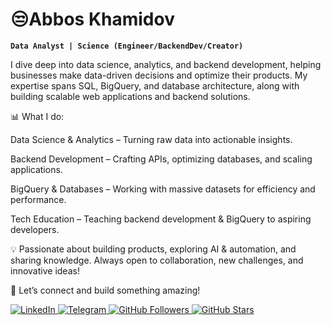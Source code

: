 # 😒Abbos Khamidov

**`Data Analyst | Science (Engineer/BackendDev/Creator)`**

I dive deep into data science, analytics, and backend development, helping businesses make data-driven decisions and optimize their products. My expertise spans SQL, BigQuery, and database architecture, along with building scalable web applications and backend solutions.

📊 What I do:

Data Science & Analytics – Turning raw data into actionable insights.

Backend Development – Crafting APIs, optimizing databases, and scaling applications.

BigQuery & Databases – Working with massive datasets for efficiency and performance.

Tech Education – Teaching backend development & BigQuery to aspiring developers.

💡 Passionate about building products, exploring AI & automation, and sharing knowledge. Always open to collaboration, new challenges, and innovative ideas!

🚀 Let’s connect and build something amazing!

<p align="left">
  <a href="https://www.linkedin.com/in/abbos-khamidov-8a469a212/">
    <img alt="LinkedIn" title="Follow me on LinkedIn" 
         src="https://img.shields.io/badge/Follow%20on%20LinkedIn-0A66C2?style=for-the-badge&logo=linkedin&logoColor=white"/>
  </a>
  <a href="https://t.me/adamsmidov">
    <img alt="Telegram" title="Find me on Telegram" 
         src="https://img.shields.io/badge/Find%20me%20on%20Telegram-26A5E4?style=for-the-badge&logo=telegram&logoColor=white"/>
  </a>
  <a href="https://github.com/abbos-khamidov?tab=followers">
    <img alt="GitHub Followers" title="Follow me on GitHub" 
         src="https://img.shields.io/github/followers/abbos-khamidov?color=236ad3&labelColor=1155ba&style=for-the-badge&label=Follow&logo=github&logoColor=white"/>
  </a>
  <a href="https://github.com/abbos-khamidov?tab=repositories&sort=stargazers">
    <img alt="GitHub Stars" title="Total stars on GitHub" 
         src="https://img.shields.io/github/stars/abbos-khamidov?color=55960c&style=for-the-badge&labelColor=488207&logo=star"/>
  </a>
</p>

<!--
**abbos-khamidov/abbos-khamidov** is a ✨ _special_ ✨ repository because its `README.md` (this file) appears on your GitHub profile.

Here are some ideas to get you started:

- 🔭 I’m currently working on ...
- 🌱 I’m currently learning ...
- 👯 I’m looking to collaborate on ...
- 🤔 I’m looking for help with ...
- 💬 Ask me about ...
- 📫 How to reach me: ...
- 😄 Pronouns: ...
- ⚡ Fun fact: ...
-->
